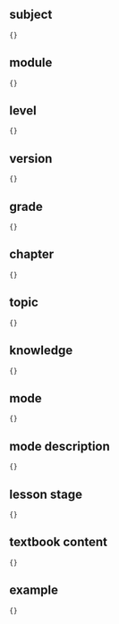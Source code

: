 ## subject

```
{}
```

## module

```
{}
```

## level

```
{}
```

## version

```
{}
```

## grade

```
{}
```

## chapter

```
{}
```

## topic

```
{}
```

## knowledge

```
{}
```


## mode

```
{}
```

## mode description

```
{}
```

## lesson stage

```
{}
```
## textbook content

```
{}
```

## example

```
{}
```